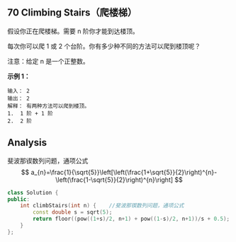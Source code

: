 ## 70 Climbing Stairs（爬楼梯）

假设你正在爬楼梯。需要 n 阶你才能到达楼顶。

每次你可以爬 1 或 2 个台阶。你有多少种不同的方法可以爬到楼顶呢？

注意：给定 n 是一个正整数。

**示例 1：**

```
输入： 2
输出： 2
解释： 有两种方法可以爬到楼顶。
1.  1 阶 + 1 阶
2.  2 阶
```

## Analysis

斐波那锲数列问题，通项公式
$$
a_{n}=\frac{1}{\sqrt{5}}\left[\left(\frac{1+\sqrt{5}}{2}\right)^{n}-\left(\frac{1-\sqrt{5}}{2}\right)^{n}\right]
$$

```C++
class Solution {
public:
    int climbStairs(int n) {    //斐波那锲数列问题，通项公式
        const double s = sqrt(5);
        return floor((pow((1+s)/2, n+1) + pow((1-s)/2, n+1))/s + 0.5);
    }
};
```





